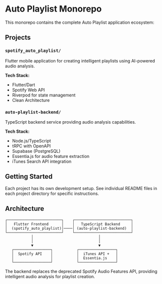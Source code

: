 # Auto Playlist Monorepo

This monorepo contains the complete Auto Playlist application ecosystem:

## Projects

### `spotify_auto_playlist/`
Flutter mobile application for creating intelligent playlists using AI-powered audio analysis.

**Tech Stack:**
- Flutter/Dart
- Spotify Web API
- Riverpod for state management
- Clean Architecture

### `auto-playlist-backend/`
TypeScript backend service providing audio analysis capabilities.

**Tech Stack:**
- Node.js/TypeScript
- tRPC with OpenAPI
- Supabase (PostgreSQL)
- Essentia.js for audio feature extraction
- iTunes Search API integration

## Getting Started

Each project has its own development setup. See individual README files in each project directory for specific instructions.

## Architecture

```
┌─────────────────────────┐    ┌──────────────────────────┐
│   Flutter Frontend      │    │   TypeScript Backend     │
│  (spotify_auto_playlist)│────│ (auto-playlist-backend)  │
└─────────────────────────┘    └──────────────────────────┘
            │                              │
            │                              │
            ▼                              ▼
   ┌─────────────────┐           ┌─────────────────┐
   │  Spotify API    │           │  iTunes API +   │
   │                 │           │  Essentia.js    │
   └─────────────────┘           └─────────────────┘
```

The backend replaces the deprecated Spotify Audio Features API, providing intelligent audio analysis for playlist creation.